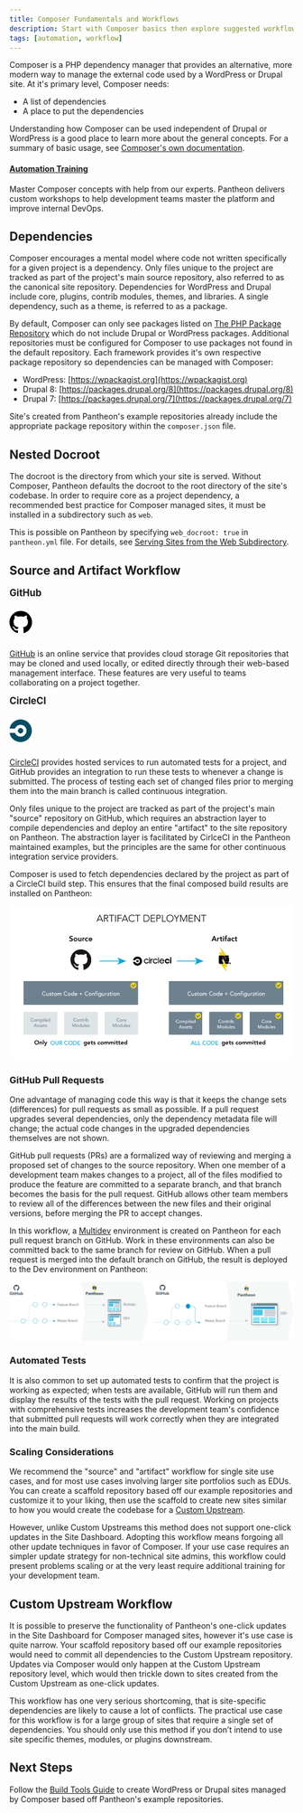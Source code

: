 ```yaml
---
title: Composer Fundamentals and Workflows
description: Start with Composer basics then explore suggested workflows for WordPress and Drupal sites on Pantheon.
tags: [automation, workflow]
---
```

Composer is a PHP dependency manager that provides an alternative, more modern way to manage the external code used by a WordPress or Drupal site. At it's primary level, Composer needs:

- A list of dependencies
- A place to put the dependencies

Understanding how Composer can be used independent of Drupal or WordPress is a good place to learn more about the general concepts. For a summary of basic usage, see [Composer's own documentation](https://getcomposer.org/doc/01-basic-usage.md).

<div class="enablement">
  <a href="https://pantheon.io/agencies/learn-pantheon?docs"><h4 class="info">Automation Training</h4></a>
  <p>Master Composer concepts with help from our experts. Pantheon delivers custom workshops to help development teams master the platform and improve internal DevOps.</p>
</div>

## Dependencies
Composer encourages a mental model where code not written specifically for a given project is a dependency. Only files unique to the project are tracked as part of the project's main source repository, also referred to as the canonical site repository. Dependencies for WordPress and Drupal include core, plugins, contrib modules, themes, and libraries. A single dependency, such as a theme, is referred to as a package.

By default, Composer can only see packages listed on [The PHP Package Repository](https://packagist.org/) which do not include Drupal or WordPress packages. Additional repositories must be configured for Composer to use packages not found in the default repository. Each framework provides it's own respective package repository so dependencies can be managed with Composer:

- WordPress: [https://wpackagist.org](https://wpackagist.org)
- Drupal 8: [https://packages.drupal.org/8](https://packages.drupal.org/8)
- Drupal 7: [https://packages.drupal.org/7](https://packages.drupal.org/7)

Site's created from Pantheon's example repositories already include the appropriate package repository within the `composer.json` file.

## Nested Docroot
The docroot is the directory from which your site is served. Without Composer, Pantheon defaults the docroot to the root directory of the site's codebase. In order to require core as a project dependency, a recommended best practice for Composer managed sites, it must be installed in a subdirectory such as `web`.

This is possible on Pantheon by specifying `web_docroot: true` in `pantheon.yml` file. For details, see [Serving Sites from the Web Subdirectory](/docs/nested-docroot/).

## Source and Artifact Workflow
<div class="flex-panel-group">
  <div class="flex-panel-item">
    <div class="flex-panel-body">
      <div class="flex-panel-title">
        <h4 class="info" style="margin-top:10px;font-size:larger">GitHub</h3>
        <div class="pantheon-official">
          <img alt="GitHub Logo" src="/source/docs/assets/images/github-logo.svg" class="main-topic-info__plugin-image" style="max-width:40px;margin-bottom:10px!important;">
          <p class="pantheon-official"></p>
        </div>
      </div>
      <p class="topic-info__description"><a href="https://github.org">GitHub</a> is an online service that provides cloud storage Git repositories that may be cloned and used locally, or edited directly through their web-based management interface. These features are very useful to teams collaborating on a project together.</p>
    </div>
  </div>
  <div class="flex-panel-item">
    <div class="flex-panel-body">
      <div class="flex-panel-title">
        <h4 class="info" style="margin-top:10px;font-size:larger">CircleCI</h3>
        <div class="pantheon-official">
          <img alt="CircleCI Logo" src="/source/docs/assets/images/circleci-logo.svg" class="main-topic-info__plugin-image" style="max-width:40px;margin-bottom:10px!important;">
          <p class="pantheon-official"></p>
        </div>
      </div>
      <p class="topic-info__description"><a href="https://circleci.com">CircleCI</a> provides hosted services to run automated tests for a project, and GitHub provides an integration to run these tests to whenever a change is submitted. The process of testing each set of changed files prior to merging them into the main branch is called continuous integration.</p>
    </div>
  </div>
</div>

Only files unique to the project are tracked as part of the project's main "source" repository on GitHub, which requires an abstraction layer to compile dependencies and deploy an entire "artifact" to the site repository on Pantheon. The abstraction layer is facilitated by CirlceCI in the Pantheon maintained examples, but the principles are the same for other continuous integration service providers.

Composer is used to fetch dependencies declared by the project as part of a CircleCI build step. This ensures that the final composed build results are installed on Pantheon:

![Artifact Deployment](/source/docs/assets/images/artifact-deployment.png)

### GitHub Pull Requests
One advantage of managing code this way is that it keeps the change sets (differences) for pull requests as small as possible. If a pull request upgrades several dependencies, only the dependency metadata file will change; the actual code changes in the upgraded dependencies themselves are not shown.

GitHub pull requests (PRs) are a formalized way of reviewing and merging a proposed set of changes to the source repository. When one member of a development team makes changes to a project, all of the files modified to produce the feature are committed to a separate branch, and that branch becomes the basis for the pull request. GitHub allows other team members to review all of the differences between the new files and their original versions, before merging the PR to accept changes.

In this workflow, a [Multidev](/docs/multidev/) environment is created on Pantheon for each pull request branch on GitHub. Work in these environments can also be committed back to the same branch for review on GitHub. When a pull request is merged into the default branch on GitHub, the result is deployed to the Dev environment on Pantheon:

![Multidev PR workflow](/source/docs/assets/images/pr-workflow/github-pr-diagram.png)

### Automated Tests

It is also common to set up automated tests to confirm that the project is working as expected; when tests are available, GitHub will run them and display the results of the tests with the pull request. Working on projects with comprehensive tests increases the development team's confidence that submitted pull requests will work correctly when they are integrated into the main build.

### Scaling Considerations
We recommend the "source" and "artifact" workflow for single site use cases, and for most use cases involving larger site portfolios such as EDUs. You can create a scaffold repository based off our example repositories and customize it to your liking, then use the scaffold to create new sites similar to how you would create the codebase for a [Custom Upstream](/docs/custom-upstream/).

However, unlike Custom Upstreams this method does not support one-click updates in the Site Dashboard. Adopting this workflow means forgoing all other update techniques in favor of Composer. If your use case requires an simpler update strategy for non-technical site admins, this workflow could present problems scaling or at the very least require additional training for your development team.

## Custom Upstream Workflow
It is possible to preserve the functionality of Pantheon's one-click updates in the Site Dashboard for Composer managed sites, however it's use case is quite narrow. Your scaffold repository based off our example repositories would need to commit all dependencies to the Custom Upstream repository. Updates via Composer would only happen at the Custom Upstream repository level, which would then trickle down to sites created from the Custom Upstream as one-click updates.

This workflow has one very serious shortcoming, that is site-specific dependencies are likely to cause a lot of conflicts. The practical use case for this workflow is for a large group of sites that require a single set of dependencies. You should only use this method if you don’t intend to use site specific themes, modules, or plugins downstream.

## Next Steps
Follow the [Build Tools Guide](/docs/guides/build-tools/) to create WordPress or Drupal sites managed by Composer based off Pantheon's example repositories.
